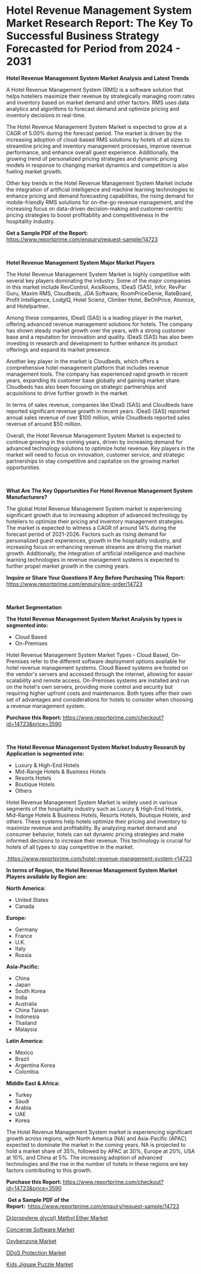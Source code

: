 <p><h1>Hotel Revenue Management System Market Research Report: The Key To Successful Business Strategy Forecasted for Period from 2024 - 2031</h1></p><p><strong>Hotel Revenue Management System Market Analysis and Latest Trends</strong></p>
<p><p>A Hotel Revenue Management System (RMS) is a software solution that helps hoteliers maximize their revenue by strategically managing room rates and inventory based on market demand and other factors. RMS uses data analytics and algorithms to forecast demand and optimize pricing and inventory decisions in real-time.</p><p>The Hotel Revenue Management System Market is expected to grow at a CAGR of 5.00% during the forecast period. The market is driven by the increasing adoption of cloud-based RMS solutions by hotels of all sizes to streamline pricing and inventory management processes, improve revenue performance, and enhance overall guest experience. Additionally, the growing trend of personalized pricing strategies and dynamic pricing models in response to changing market dynamics and competition is also fueling market growth.</p><p>Other key trends in the Hotel Revenue Management System Market include the integration of artificial intelligence and machine learning technologies to enhance pricing and demand forecasting capabilities, the rising demand for mobile-friendly RMS solutions for on-the-go revenue management, and the increasing focus on data-driven decision-making and customer-centric pricing strategies to boost profitability and competitiveness in the hospitality industry.</p></p>
<p><strong>Get a Sample PDF of the Report:&nbsp;</strong> <a href="https://www.reportprime.com/enquiry/request-sample/14723">https://www.reportprime.com/enquiry/request-sample/14723</a></p>
<p>&nbsp;</p>
<p><strong>Hotel Revenue Management System Major Market Players</strong></p>
<p><p>The Hotel Revenue Management System Market is highly competitive with several key players dominating the industry. Some of the major companies in this market include RevControl, AxisRooms, IDeaS (SAS), Infor, RevPar Guru, Maxim RMS, Cloudbeds, JDA Software, RoomPriceGenie, RateBoard, Profit Intelligence, LodgIQ, Hotel Scienz, Climber Hotel, BeOnPrice, Atomize, and Hotelpartner.</p><p>Among these companies, IDeaS (SAS) is a leading player in the market, offering advanced revenue management solutions for hotels. The company has shown steady market growth over the years, with a strong customer base and a reputation for innovation and quality. IDeaS (SAS) has also been investing in research and development to further enhance its product offerings and expand its market presence.</p><p>Another key player in the market is Cloudbeds, which offers a comprehensive hotel management platform that includes revenue management tools. The company has experienced rapid growth in recent years, expanding its customer base globally and gaining market share. Cloudbeds has also been focusing on strategic partnerships and acquisitions to drive further growth in the market.</p><p>In terms of sales revenue, companies like IDeaS (SAS) and Cloudbeds have reported significant revenue growth in recent years. IDeaS (SAS) reported annual sales revenue of over $100 million, while Cloudbeds reported sales revenue of around $50 million.</p><p>Overall, the Hotel Revenue Management System Market is expected to continue growing in the coming years, driven by increasing demand for advanced technology solutions to optimize hotel revenue. Key players in the market will need to focus on innovation, customer service, and strategic partnerships to stay competitive and capitalize on the growing market opportunities.</p></p>
<p>&nbsp;</p>
<p><strong>What Are The Key Opportunities For Hotel Revenue Management System Manufacturers?</strong></p>
<p><p>The global Hotel Revenue Management System market is experiencing significant growth due to increasing adoption of advanced technology by hoteliers to optimize their pricing and inventory management strategies. The market is expected to witness a CAGR of around 14% during the forecast period of 2021-2026. Factors such as rising demand for personalized guest experiences, growth in the hospitality industry, and increasing focus on enhancing revenue streams are driving the market growth. Additionally, the integration of artificial intelligence and machine learning technologies in revenue management systems is expected to further propel market growth in the coming years.</p></p>
<p><strong>Inquire or Share Your Questions If Any Before Purchasing This Report:</strong> <a href="https://www.reportprime.com/enquiry/pre-order/14723">https://www.reportprime.com/enquiry/pre-order/14723</a></p>
<p>&nbsp;</p>
<p><strong>Market Segmentation</strong></p>
<p><strong>The Hotel Revenue Management System Market Analysis by types is segmented into:</strong></p>
<p><ul><li>Cloud Based</li><li>On-Premises</li></ul></p>
<p><p>Hotel Revenue Management System Market Types - Cloud Based, On-Premises refer to the different software deployment options available for hotel revenue management systems. Cloud Based systems are hosted on the vendor's servers and accessed through the internet, allowing for easier scalability and remote access. On-Premises systems are installed and run on the hotel's own servers, providing more control and security but requiring higher upfront costs and maintenance. Both types offer their own set of advantages and considerations for hotels to consider when choosing a revenue management system.</p></p>
<p><strong>Purchase this Report:&nbsp;</strong><a href="https://www.reportprime.com/checkout?id=14723&price=3590">https://www.reportprime.com/checkout?id=14723&price=3590</a></p>
<p>&nbsp;</p>
<p><strong>The Hotel Revenue Management System Market Industry Research by Application is segmented into:</strong></p>
<p><ul><li>Luxury & High-End Hotels</li><li>Mid-Range Hotels & Business Hotels</li><li>Resorts Hotels</li><li>Boutique Hotels</li><li>Others</li></ul></p>
<p><p>Hotel Revenue Management System Market is widely used in various segments of the hospitality industry such as Luxury & High-End Hotels, Mid-Range Hotels & Business Hotels, Resorts Hotels, Boutique Hotels, and others. These systems help hotels optimize their pricing and inventory to maximize revenue and profitability. By analyzing market demand and consumer behavior, hotels can set dynamic pricing strategies and make informed decisions to increase their revenue. This technology is crucial for hotels of all types to stay competitive in the market.</p></p>
<p><a href="https://www.reportprime.com/hotel-revenue-management-system-r14723">&nbsp;https://www.reportprime.com/hotel-revenue-management-system-r14723</a></p>
<p><strong>In terms of Region, the Hotel Revenue Management System Market Players available by Region are:</strong></p>
<p>
    <p> <strong> North America: </strong>
        <ul>
            <li>United States</li>
            <li>Canada</li>
        </ul>
        </p> 
    <p> <strong> Europe: </strong>
        <ul>
            <li>Germany</li>
            <li>France</li>
            <li>U.K.</li>
            <li>Italy</li>
            <li>Russia</li>
        </ul>
        </p> 
    <p> <strong> Asia-Pacific: </strong>
        <ul>
            <li>China</li>
            <li>Japan</li>
            <li>South Korea</li>
            <li>India</li>
            <li>Australia</li>
            <li>China Taiwan</li>
            <li>Indonesia</li>
            <li>Thailand</li>
            <li>Malaysia</li>
        </ul>
        </p> 
    <p> <strong> Latin America: </strong>
        <ul>
            <li>Mexico</li>
            <li>Brazil</li>
            <li>Argentina Korea</li>
            <li>Colombia</li>
        </ul>
        </p> 
    <p> <strong> Middle East & Africa: </strong>
        <ul>
            <li>Turkey</li>
            <li>Saudi</li>
            <li>Arabia</li>
            <li>UAE</li>
            <li>Korea</li>
        </ul>
    </p>
    </p>
<p><p>The Hotel Revenue Management System market is experiencing significant growth across regions, with North America (NA) and Asia-Pacific (APAC) expected to dominate the market in the coming years. NA is projected to hold a market share of 35%, followed by APAC at 30%, Europe at 20%, USA at 10%, and China at 5%. The increasing adoption of advanced technologies and the rise in the number of hotels in these regions are key factors contributing to this growth.</p></p>
<p><strong>Purchase this Report: </strong><a href="https://www.reportprime.com/checkout?id=14723&price=3590">https://www.reportprime.com/checkout?id=14723&price=3590</a></p>
<p>&nbsp;<strong>Get a Sample PDF of the Report:&nbsp;&nbsp;</strong><a href="https://www.reportprime.com/enquiry/request-sample/14723">https://www.reportprime.com/enquiry/request-sample/14723</a></p>
<p><strong></strong></p>
<p><p><a href="https://medium.com/@joanne.harris67856/di-propylene-glycol-methyl-ether-market-share-size-trends-industry-analysis-report-by-7bdb56aae487">Di(propylene glycol) Methyl Ether Market</a></p><p><a href="https://github.com/Krish2023na/Market-Research-Report-List-5/blob/main/concierge-software-market.md">Concierge Software Market</a></p><p><a href="https://www.linkedin.com/pulse/global-oxybenzone-market-sector-types-applications-player-strategies-bfxzc?trackingId=nsDpalw0wjDBqCO7JhQRIQ%3D%3D">Oxybenzone Market</a></p><p><a href="https://issuu.com/reportprime-2/docs/ddos-protection-market-size-2030.pptx">DDoS Protection Market</a></p><p><a href="https://www.linkedin.com/pulse/kids-jigsaw-puzzle-market-trends-focusing-insight-forecast-analysis-jqklc?trackingId=dAh2DpGw4B9HxX%2FZQPceKA%3D%3D">Kids Jigsaw Puzzle Market</a></p></p>